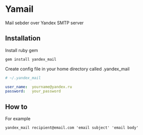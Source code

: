 # Yamail
Mail sebder over Yandex SMTP server

## Installation
Install ruby gem

```ruby
gem install yandex_mail
```

Create config file in your home directory called .yandex_mail

```yaml
# ~/.yandex_mail

user_name:  yourname@yandex.ru
password:   your_password

```

## How to

For example

```
yandex_mail recipient@email.com 'email subject' 'email body'
```
